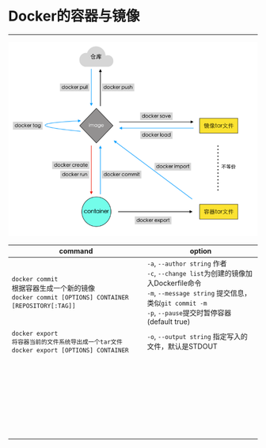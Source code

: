 # Docker的容器与镜像
---
![](/assets/containerimage.png)

|command|option|
|-|-|
|`docker commit`<br>根据容器生成一个新的镜像<br>`docker commit [OPTIONS] CONTAINER [REPOSITORY[:TAG]]`|`-a`, `--author string`    	作者<br>`-c`, `--change list`为创建的镜像加入Dockerfile命令<br>`-m`, `--message string` 提交信息，类似`git commit -m`<br>`-p`, `--pause`提交时暂停容器 (default true)|
|`docker export`<br>`将容器当前的文件系统导出成一个tar文件`<br>`docker export [OPTIONS] CONTAINER`<br>|`-o`, `--output string`  指定写入的文件，默认是STDOUT<br>|
|<br><br><br>|<br><br>|
|<br><br><br>|<br><br>|
|<br><br><br>|<br><br>|